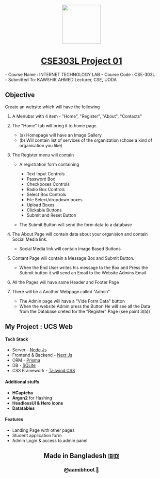 
<p align="center">
  <a href="[Aami Bhoot](https://github.com/aamibhoot)">
    <img src="https://raw.githubusercontent.com/aamibhoot/uoda-cse-303l-a01-/main/public/logo.png" height="128">
    <h1 align="center">CSE303L Project 01
 </h1>
  </a>
</p>
- Course Name : INTERNET TECHNOLOGY LAB
- Course Code : CSE-303L
- Submitted To:
    KAWSHIK AHMED
    Lecturer, CSE, UODA


## Objective 
Create an website which will have the following
1. A Menubar with 4 item   - "Home", "Register", "About", "Contacts"
2. The "Home" tab will bring it to home page.
   - (a) Homepage will have an Image Gallery 
   - (b) Will contain list of services of the organization (chose a kind of organisation you like)
3. The Register menu will contain
    - A registration form containing 
        * Text Input Controls
        * Password Box
        * Checkboxes Controls
        * Radio Box Controls
        * Select Box Controls
        * File Select/dropdown boxes
        * Upload Boxes
        * Clickable Buttons
        * Submit and Reset Button 

    - The Submit Button will send the form data to a database

4. The About Page will contain data about your organision and contain Social Media link.
    - Social Media link will contain Image Based Buttons

5. Contant Page will contain a Message Box and Submit Button.
    - When the End User writes his message to the Box and Press the Submit button it will send an Email to the Website Admins Email

6. All the Pages will have same Header and Footer Page

7. There will be a Another Webpage called "Admin"
    - The Admin page will have a "Vide Form Data" button
    - When the website Admin press the Button He will see all the Data from the Database creted for the "Register" Page (see point 3(b))
## My Project :  UCS Web

#### Tech Stack
 - Server - [Node Js](https://nodejs.dev/)
 - Frontend & Backend - [Next Js](https://nextjs.org/)
 - ORM - [Prisma](https://www.prisma.io/)
 - DB - [SQLite](https://www.sqlite.org/)
 - CSS Framework - [Tailwind CSS](https://tailwindcss.com/)

#### Additional stuffs
- **HCaptcha**
- **Argon2** for Hashing
- **HeadlessUI & Hero Icons**
- **Datatables**

#### Features
- Landing Page with other pages
- Student application form
- Admin Login & access to admin panel

<h2 align="center">
  Made in Bangladesh 🇧🇩
</h2>

<h3 align="center">
   <a href="[Aami Bhoot](https://github.com/aamibhoot)">
    @aamibhoot 👻
    </a>
</h3>